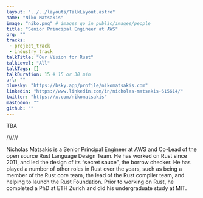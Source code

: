 ```yaml
---
layout: "../../layouts/TalkLayout.astro"
name: "Niko Matsakis"
image: "niko.png" # images go in public/images/people
title: "Senior Principal Engineer at AWS"
org: ""
tracks: 
 - project_track
 - industry_track
talkTitle: "Our Vision for Rust"
talkLevel: "All"
talkTags: []
talkDuration: 15 # 15 or 30 min
url: ""
bluesky: "https://bsky.app/profile/nikomatsakis.com"
linkedin: "https://www.linkedin.com/in/nicholas-matsakis-615614/"
twitter: "https://x.com/nikomatsakis"
mastodon: ""
github: ""
---
```


TBA

////// <!-- sepatator between abstract and bio -->

Nicholas Matsakis is a Senior Principal Engineer at AWS and Co-Lead of the open source Rust Language Design Team. He has worked on Rust since 2011, and led the design of its “secret sauce”, the borrow checker. He has played a number of other roles in Rust over the years, such as being a member of the Rust core team, the lead of the Rust compiler team, and helping to launch the Rust Foundation. Prior to working on Rust, he completed a PhD at ETH Zurich and did his undergraduate study at MIT.